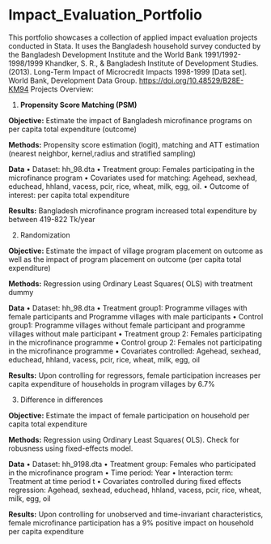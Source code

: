 # Impact_Evaluation_Portfolio
This portfolio showcases a collection of applied impact evaluation projects conducted in Stata. It uses the Bangladesh household survey conducted by the Bangladesh Development Institute and the World Bank 1991/1992-1998/1999  Khandker, S. R., & Bangladesh Institute of Development Studies. (2013). Long-Term Impact of Microcredit Impacts 1998-1999 [Data set]. World Bank, Development Data Group. https://doi.org/10.48529/B28E-KM94
Projects Overview:

1. **Propensity Score Matching (PSM)**
   
**Objective:** Estimate the impact of Bangladesh microfinance programs on per capita total expenditure (outcome)

**Methods:** Propensity score estimation (logit), matching and ATT estimation (nearest neighbor, kernel,radius and stratified sampling)

**Data**
•	Dataset: hh_98.dta 
•	Treatment group: Females participating in the microfinance program
•	Covariates used for matching: Agehead, sexhead, educhead, hhland, vacess, pcir, rice, wheat, milk, egg, oil.
•	Outcome of interest: per capita total expenditure

**Results:**  Bangladesh microfinance program increased total expenditure by between  419-822 Tk/year 

2. Randomization
   
**Objective:** Estimate the impact of village program placement on outcome as well as the impact of program placement on outcome (per capita total expenditure)

**Methods:** Regression using Ordinary Least Squares( OLS) with treatment dummy

**Data**
•	Dataset: hh_98.dta 
•	Treatment group1: Programme villages with female participants and Programme villages with male participants
•	Control group1: Programme villages without female participant and programme villages without male participant
•	Treatment group 2: Females participating in the microfinance programme
•	Control group 2: Females not participating in the microfinance programme
•	Covariates controlled: Agehead, sexhead, educhead, hhland, vacess, pcir, rice, wheat, milk, egg, oil

**Results:** Upon controlling for regressors, female participation increases per capita expenditure of households in program villages by 6.7%

3. Difference in differences

**Objective:** Estimate the impact of female participation on household per capita total expenditure 

**Methods:** Regression using Ordinary Least Squares( OLS). Check for robusness using fixed-effects model. 

**Data** 
•	Dataset: hh_9198.dta 
•	Treatment group: Females who participated in the microfinance program 
•	Time period: Year 
•	Interaction term: Treatment at time period t 
•	Covariates controlled during fixed effects regression: Agehead, sexhead, educhead, hhland, vacess, pcir, rice, wheat, milk, egg, oil

**Results:** Upon controlling for unobserved and time-invariant characteristics, female microfinance participation has a 9% positive impact on household per capita expenditure

 
 

 
